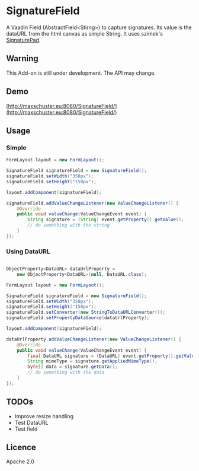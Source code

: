 SignatureField
==============

A Vaadin Field (AbstractField&lt;Stirng&gt;) to capture signatures.
Its value is the dataURL from the html canvas as simple String.
It uses szimek's [SignaturePad](https://github.com/szimek/signature_pad).

## Warning
This Add-on is still under development. The API may change.

## Demo
[http://maxschuster.eu:8080/SignatureField/](http://maxschuster.eu:8080/SignatureField/)

## Usage
### Simple
``` java
FormLayout layout = new FormLayout();

SignatureField signatureField = new SignatureField();
signatureField.setWidth("350px");
signatureField.setHeight("150px");

layout.addComponent(signatureField);

signatureField.addValueChangeListener(new ValueChangeListener() {
	@Override
	public void valueChange(ValueChangeEvent event) {
		String signature = (String) event.getProperty().getValue();
		// do something with the string
	}
});
```

### Using DataURL
``` java

ObjectProperty<DataURL> dataUrlProperty =
	new ObjectProperty<DataURL>(null, DataURL.class);

FormLayout layout = new FormLayout();

SignatureField signatureField = new SignatureField();
signatureField.setWidth("350px");
signatureField.setHeight("150px");
signatureField.setConverter(new StringToDataURLConverter());
signatureField.setPropertyDataSource(dataUrlProperty);

layout.addComponent(signatureField);

dataUrlProperty.addValueChangeListener(new ValueChangeListener() {
	@Override
	public void valueChange(ValueChangeEvent event) {
		final DataURL signature = (DataURL) event.getProperty().getValue();
		String mimeType = signature.getAppliedMimeType();
		byte[] data = signature.getData();
		// do something with the data
	}	
});
```

## TODOs
* Improve resize handling
* Test DataURL
* Test field

## Licence

Apache 2.0